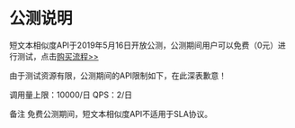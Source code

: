 # 公测说明

短文本相似度API于2019年5月16日开放公测，公测期间用户可以免费（0元）进行测试，点击[购买流程>>](../Pricing/Purchase-Process.md)

由于测试资源有限，公测期间的API限制如下，在此深表歉意！

调用量上限：10000/日
QPS：2/日

备注
免费公测期间，短文本相似度API不适用于SLA协议。



